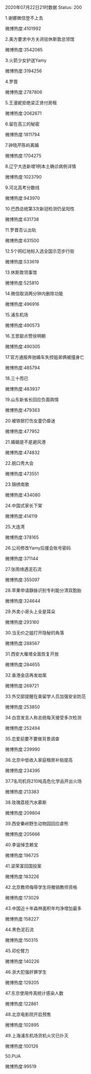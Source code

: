 2020年07月22日21时数据
Status: 200

1.谢娜微信登不上去

微博热度:4101992

2.美方要求中方关闭驻休斯敦总领馆

微博热度:3542085

3.火箭少女护送Yamy

微博热度:3194256

4.罗晋

微博热度:2787806

5.王漫妮拒绝梁正贤付房租

微博热度:2062671

6.留在高三的秘密

微博热度:1811794

7.钟晓芹陈屿离婚

微博热度:1704275

8.辽宁大连新增1例本土确诊病例详情

微博热度:1023790

9.河北高考分数线

微博热度:943970

10.巴西总统第3次新冠检测仍呈阳性

微博热度:631738

11.罗晋否认出轨

微博热度:631500

12.5个网红地标入选全国示范步行街

微博热度:533619

13.休斯敦领事馆

微博热度:525810

14.微信取消两分钟内删除功能

微博热度:496916

15.浦东机场

微博热度:490573

16.王思聪点赞徐明朝

微博热度:490305

17.官方通报奔驰婚车失控姐弟俩被撞身亡

微博热度:485794

18.三十而已

微博热度:483937

19.山东新省长回应负面舆情

微博热度:479363

20.被铁锨打伤女童仍昏迷

微博热度:477952

21.婚姻是不是避风港

微博热度:474832

22.脱口秀大会

微博热度:473551

23.锦绣南歌

微博热度:434080

24.中国式家长下架

微博热度:414119

25.大连湾

微博热度:378165

26.公司修改Yamy后援会账号密码

微博热度:371144

27.张雨绮遇泥石流

微博热度:355097

28.苹果申请静脉识别专利能分清双胞胎

微博热度:324644

29.外卖小哥头上全是耳朵

微博热度:293160

30.当无价之姐打开隐秘的角落

微博热度:288567

31.西安大雁塔全面恢复开放

微博热度:284655

32.香港金店再发劫案

微博热度:269721

33.外交部提醒在美留学人员加强安全防范

微博热度:253850

34.白宫发言人称总统每天接受多次检测

微博热度:252494

35.恋爱前要不要做背景调查

微博热度:239990

36.北京中低收入家庭租房补贴提高

微博热度:234395

37.7名司机将210吨高危化学品开出火场

微博热度:213383

38.玫瑰荔枝汽水慕斯

微博热度:209804

39.西安秦岭野生动物园回应虐熊

微博热度:205666

40.李诞悼念赖宝

微博热度:196725

41.梁荣富回国投案

微博热度:183226

42.北京教师侮辱学生将撤销教师资格

微博热度:173029

43.中国近十年森林面积年均净增加最多

微博热度:158227

44.黑色泥石流

微博热度:150315

45.邓伦臂力

微博热度:140226

46.浙大犯强奸罪学生

微博热度:129205

47.东京使用传真统计感染人数

微博热度:122861

48.北京电影院开启预售

微博热度:102895

49.上海浦东机场货机火灾已扑灭

微博热度:100126

50.PUA

微博热度:99519


